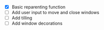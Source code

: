 - [x] Basic reparenting function
- [ ] Add user input to move and close windows
- [ ] Add tilling
- [ ] Add window decorations 
